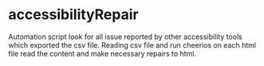 # accessibilityRepair
Automation script look for all issue reported by other accessibility tools which exported the csv file. Reading csv file and run cheerios on each html file read the content and make necessary repairs to html. 
